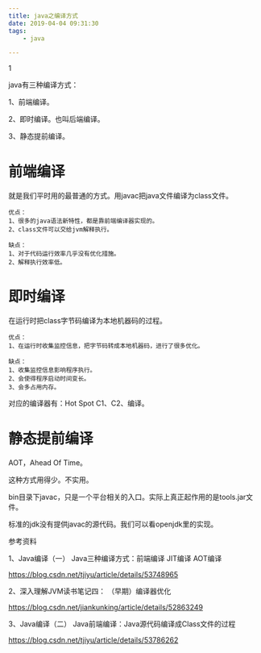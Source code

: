 ```yaml
---
title: java之编译方式
date: 2019-04-04 09:31:30
tags:
	- java

---
```




1

java有三种编译方式：

1、前端编译。

2、即时编译。也叫后端编译。

3、静态提前编译。



# 前端编译

就是我们平时用的最普通的方式。用javac把java文件编译为class文件。

```
优点：
1、很多的java语法新特性，都是靠前端编译器实现的。
2、class文件可以交给jvm解释执行。

缺点：
1、对于代码运行效率几乎没有优化措施。
2、解释执行效率低。
```

# 即时编译

在运行时把class字节码编译为本地机器码的过程。

```
优点：
1、在运行时收集监控信息，把字节码转成本地机器码，进行了很多优化。

缺点：
1、收集监控信息影响程序执行。
2、会使得程序启动时间变长。
3、会多占用内存。

```

对应的编译器有：Hot Spot C1、C2、编译。

# 静态提前编译

AOT，Ahead Of Time。

这种方式用得少。不实用。



bin目录下javac，只是一个平台相关的入口。实际上真正起作用的是tools.jar文件。

标准的jdk没有提供javac的源代码。我们可以看openjdk里的实现。





参考资料

1、Java编译（一） Java三种编译方式：前端编译 JIT编译 AOT编译

https://blog.csdn.net/tjiyu/article/details/53748965

2、深入理解JVM读书笔记四： （早期）编译器优化

https://blog.csdn.net/jiankunking/article/details/52863249

3、Java编译（二） Java前端编译：Java源代码编译成Class文件的过程

https://blog.csdn.net/tjiyu/article/details/53786262